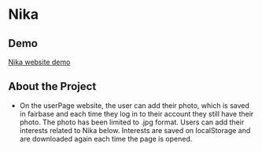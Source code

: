# Nika

## Demo
[Nika website demo](https://tomaszgrobelski.github.io/nika/)

## About the Project


- On the userPage website, the user can add their photo, which is saved in fairbase and each time they log in to their account they still have their photo. The photo has been limited to .jpg format. Users can add their interests related to Nika below. Interests are saved on localStorage and are downloaded again each time the page is opened.
